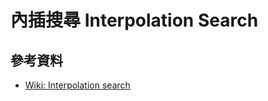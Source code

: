 # 內插搜尋 Interpolation Search

## 參考資料

- [Wiki: Interpolation search](https://en.wikipedia.org/wiki/Interpolation_search)
